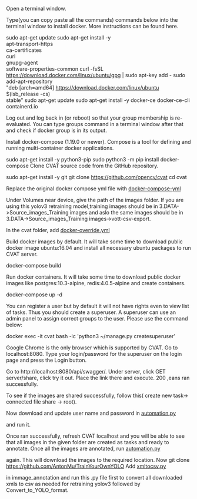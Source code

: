 Open a terminal window.

Type(you can copy paste all the commands) commands below into the terminal window to install docker. More instructions can be found here.



sudo apt-get update
sudo apt-get install -y \
  apt-transport-https \
  ca-certificates \
  curl \
  gnupg-agent \
  software-properties-common
curl -fsSL https://download.docker.com/linux/ubuntu/gpg | sudo apt-key add -
sudo add-apt-repository \
  "deb [arch=amd64] https://download.docker.com/linux/ubuntu \
  $(lsb_release -cs) \
  stable"
sudo apt-get update
sudo apt-get install -y docker-ce docker-ce-cli containerd.io


Log out and log back in (or reboot) so that your group membership is re-evaluated. You can type groups command in a terminal window after that and check if docker group is in its output.


Install docker-compose (1.19.0 or newer). Compose is a tool for defining and running multi-container docker applications.

sudo apt-get install -y python3-pip
sudo python3 -m pip install docker-compose
Clone CVAT source code from the GitHub repository.

sudo apt-get install -y git
git clone https://github.com/opencv/cvat
cd cvat


Replace the original docker compose yml file with <a href="https://github.com/Sreedeepthinukala/CVAT/blob/master/docker-compose.yml">docker-compose-yml</a></p>

Under Volumes near device, give the path of the images folder. If you are using this yolov3 retraining model,training images should be in 3.DATA->Source_images_Training images and aslo the same images should be in 3.DATA->Source_images_Training images->vott-csv-export.

In the cvat folder, add <a href="https://github.com/Sreedeepthinukala/CVAT/blob/master/docker-compose.override.yml">docker-override.yml</a></p> 


Build docker images by default. It will take some time to download public docker image ubuntu:16.04 and install all necessary ubuntu packages to run CVAT server.

docker-compose build

Run docker containers. It will take some time to download public docker images like postgres:10.3-alpine, redis:4.0.5-alpine and create containers.

docker-compose up -d

You can register a user but by default it will not have rights even to view list of tasks. Thus you should create a superuser. A superuser can use an admin panel to assign correct groups to the user. Please use the command below:

docker exec -it cvat bash -ic 'python3 ~/manage.py createsuperuser'

Google Chrome is the only browser which is supported by CVAT. Go to localhost:8080. Type your login/password for the superuser on the login page and press the Login button.

Go to http://localhost:8080/api/swagger/. Under server, click GET server/share, click try it out. Place the link there and execute. 200 ,eans ran successfully.

To see if the images are shared successfully, follow this( create new task-> connected file share -> root).

Now download and update user name and password in <a href="https://github.com/Sreedeepthinukala/CVAT/blob/master/cvat_automation.py">automation.py</a></p>and run it. 

Once ran successfully, refresh CVAT localhost and you will be able to see that all images in the given folder are created as tasks and ready to annotate.
Once all the images are annotated, run <a href="https://github.com/Sreedeepthinukala/CVAT/blob/master/cvat_automation.py">automation.py</a></p> again. This will download the images to the required location.
Now git clone https://github.com/AntonMu/TrainYourOwnYOLO
Add <a href="https://github.com/Sreedeepthinukala/CVAT/blob/master/xml_to_csv.py">xmltocsv.py</a></p> in immage_annotation and run this .py file first to convert all downloaded xmls to csv as needed for retraining yolov3 followed by Convert_to_YOLO_format.






